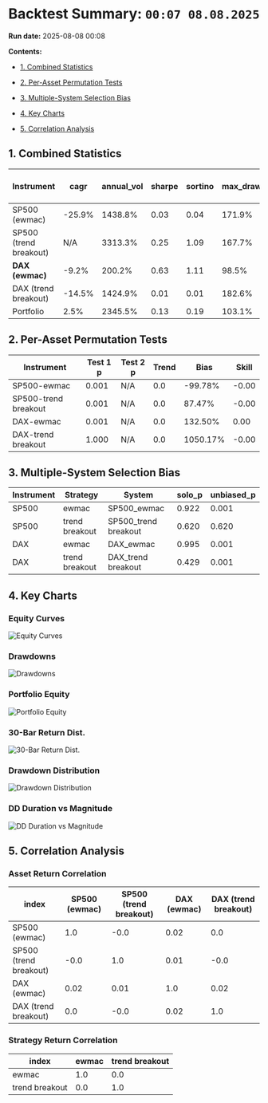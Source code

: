 # Backtest Summary: `00:07 08.08.2025`

**Run date:** 2025-08-08 00:08



**Contents:**

- [1. Combined Statistics](#1-combined-statistics)

- [2. Per-Asset Permutation Tests](#2-per-asset-permutation-tests)

- [3. Multiple-System Selection Bias](#3-multiple-system-selection-bias)

- [4. Key Charts](#4-key-charts)

- [5. Correlation Analysis](#5-correlation-analysis)



## 1. Combined Statistics

| Instrument | cagr | annual_vol | sharpe | sortino | max_drawdown | avg_drawdown | avg_dd_duration | profit_factor | expectancy | win_rate | std_daily | 5th pctile | 95th pctile | avg_win | avg_loss | max_loss_pct | Cost %/Trade | Sharpe (no cost) |
| --- | --- | --- | --- | --- | --- | --- | --- | --- | --- | --- | --- | --- | --- | --- | --- | --- | --- | --- |
| SP500 (ewmac) | -25.9% | 1438.8% | 0.03 | 0.04 | 171.9% | 37.0% | 32.59 | 1.07 | 199.42 | 26.8% | 0.91 | -13.7% | 12.3% | 9.9% | -10.0% | -1712.5% | 0.2% | 0.00 |
| SP500 (trend breakout) | N/A | 3313.3% | 0.25 | 1.09 | 167.7% | 38.3% | 21.33 | 1.36 | 1482.61 | 35.5% | 2.09 | -12.5% | 11.9% | 15.6% | -8.7% | -1399.2% | 0.2% | -0.25 |
| **DAX (ewmac)** | -9.2% | 200.2% | 0.63 | 1.11 | 98.5% | 36.2% | 28.65 | 1.08 | 186.61 | 23.9% | 0.13 | -9.8% | 10.2% | 6.0% | -4.8% | -78.0% | 0.1% | 0.60 |
| DAX (trend breakout) | -14.5% | 1424.9% | 0.01 | 0.01 | 182.6% | 51.6% | 26.75 | 0.87 | -499.99 | 30.0% | 0.90 | -15.2% | 14.9% | 15.1% | -15.2% | -2441.2% | 0.1% | -0.29 |
| Portfolio | 2.5% | 2345.5% | 0.13 | 0.19 | 103.1% | 43.6% | 96.59 | 1.01 | 13.47 | 53.0% | 1.48 | N/A | N/A | N/A | N/A | N/A | N/A | N/A |



## 2. Per-Asset Permutation Tests

| Instrument | Test 1 p | Test 2 p | Trend | Bias | Skill |
| --- | --- | --- | --- | --- | --- |
| SP500-ewmac | 0.001 | N/A | 0.0 | -99.78% | -0.00 |
| SP500-trend breakout | 0.001 | N/A | 0.0 | 87.47% | -0.00 |
| DAX-ewmac | 0.001 | N/A | 0.0 | 132.50% | 0.00 |
| DAX-trend breakout | 1.000 | N/A | 0.0 | 1050.17% | -0.00 |



## 3. Multiple-System Selection Bias

| Instrument | Strategy | System | solo_p | unbiased_p |
| --- | --- | --- | --- | --- |
| SP500 | ewmac | SP500_ewmac | 0.922 | 0.001 |
| SP500 | trend breakout | SP500_trend breakout | 0.620 | 0.620 |
| DAX | ewmac | DAX_ewmac | 0.995 | 0.001 |
| DAX | trend breakout | DAX_trend breakout | 0.429 | 0.001 |



## 4. Key Charts

### Equity Curves

![Equity Curves](equity_all_bundles.png)



### Drawdowns

![Drawdowns](drawdown_all_bundles.png)



### Portfolio Equity

![Portfolio Equity](portfolio/portfolio_equity.png)



### 30-Bar Return Dist.

![30-Bar Return Dist.](portfolio/portfolio_30bar_return_distribution.png)



### Drawdown Distribution

![Drawdown Distribution](portfolio/drawdown_distribution.png)



### DD Duration vs Magnitude

![DD Duration vs Magnitude](portfolio/dd_duration_vs_magnitude.png)



## 5. Correlation Analysis

### Asset Return Correlation

| index | SP500 (ewmac) | SP500 (trend breakout) | DAX (ewmac) | DAX (trend breakout) |
| --- | --- | --- | --- | --- |
| SP500 (ewmac) | 1.0 | -0.0 | 0.02 | 0.0 |
| SP500 (trend breakout) | -0.0 | 1.0 | 0.01 | -0.0 |
| DAX (ewmac) | 0.02 | 0.01 | 1.0 | 0.02 |
| DAX (trend breakout) | 0.0 | -0.0 | 0.02 | 1.0 |



### Strategy Return Correlation

| index | ewmac | trend breakout |
| --- | --- | --- |
| ewmac | 1.0 | 0.0 |
| trend breakout | 0.0 | 1.0 |

